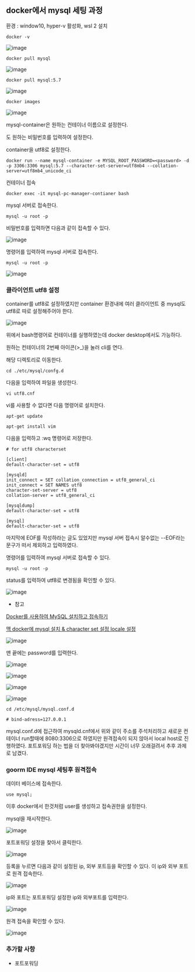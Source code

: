 ## docker에서 mysql 세팅 과정

환경 : window10, hyper-v 활성화, wsl 2 설치

```
docker -v
```

![image](https://user-images.githubusercontent.com/58525009/152751418-de986074-10ca-433c-8f8a-949b89c91ebf.png)

```
docker pull mysql
```

![image](https://user-images.githubusercontent.com/58525009/152751471-a46202a0-621f-4a31-b300-b2c403af17f1.png)

```
docker pull mysql:5.7
```

![image](https://user-images.githubusercontent.com/58525009/152761216-83c7eb1a-f474-4b56-b44c-02d9eb81b2ed.png)

```
docker images
```

![image](https://user-images.githubusercontent.com/58525009/152751579-c0956189-b05a-491e-8fde-b972f83da0f8.png)

mysql-container은 원하는 컨테이너 이름으로 설정한다.

<password>도 원하는 비밀번호를 입력하여 설정한다.

container을 utf8로 설정한다.

```
docker run --name mysql-container -e MYSQL_ROOT_PASSWORD=<password> -d -p 3306:3306 mysql:5.7 --character-set-server=utf8mb4 --collation-server=utf8mb4_unicode_ci
```

컨테이너 접속

```
docker exec -it mysql-pc-manager-contianer bash
```

mysql 서버로 접속한다.

```
mysql -u root -p
```

비밀번호를 입력하면 다음과 같이 접속할 수 있다.

![image](https://user-images.githubusercontent.com/58525009/152754577-3a5c37c3-99d1-40b5-94aa-a7c4739e254b.png)

명령어를 입력하여 mysql 서버로 접속한다.

```
mysql -u root -p
```

![image](https://user-images.githubusercontent.com/58525009/152761767-35a0c835-bab8-4815-b9d3-62e058fc36fc.png)

### 클라이언트 utf8 설정

container를 utf8로 설정하였지만 container 환경내에 여러 클라이언트 중 mysql도 utf8로 따로 설정해주어야 한다.

![image](https://user-images.githubusercontent.com/58525009/152752333-accbd63b-e4cc-4d76-8d26-6d118967ace3.png)

위에서 bash명령어로 컨테이너를 실행하였는데 docker desktop에서도 가능하다.

원하는 컨테이너의 2번째 아이콘(>\_)을 눌러 cli를 연다.

해당 디렉토리로 이동한다.

```
cd ./etc/mysql/confg.d
```

다음을 입력하여 파일을 생성한다.

```
vi utf8.cnf
```

vi를 사용할 수 없다면 다음 명령어로 설치한다.

```
apt-get update
```

```
apt-get install vim
```

다음을 입력하고 :wq 명령어로 저장한다.

```
# for utf8 characterset

[client]
default-character-set = utf8

[mysqld]
init_connect = SET collation_connection = utf8_general_ci
init_connect = SET NAMES utf8
character-set-server = utf8
collation-server = utf8_general_ci

[mysqldump]
default-character-set = utf8

[mysql]
default-character-set = utf8
```

마지막에 EOF를 작성하라는 글도 있었지만 mysql 서버 접속시 알수없는 --EOF라는 문구가 떠서 제외하고 입력하였다.

명령어를 입력하여 mysql 서버로 접속할 수 있다.

```
mysql -u root -p
```

status를 입력하여 utf8로 변경됨을 확인할 수 있다.

![image](https://user-images.githubusercontent.com/58525009/152752956-ff37c766-9c67-45c1-b727-71b6d1fbae4f.png)

- 참고

[Docker를 사용하여 MySQL 설치하고 접속하기](https://poiemaweb.com/docker-mysql)

[맥 docker에 mysql 설치 & character set 설정 locale 설정](https://velog.io/@kyukim/docker-mysql)

![image](https://user-images.githubusercontent.com/58525009/152855189-eeec4015-8ae8-480a-ad29-394cd4560541.png)

맨 끝에는 password를 입력한다.

![image](https://user-images.githubusercontent.com/58525009/153007640-a939ebe5-052a-4795-9e7d-55fab36b298a.png)

![image](https://user-images.githubusercontent.com/58525009/152855290-7a05fd5d-aae8-4ff4-a4f8-a4525dab8094.png)

![image](https://user-images.githubusercontent.com/58525009/152855325-bab2f55e-2828-4c1d-8a33-10897efc89ac.png)

![image](https://user-images.githubusercontent.com/58525009/152855356-44beed35-3348-4086-9df0-839dc4c8a10e.png)

```
cd /etc/mysql/mysql.conf.d
```

```
# bind-adress=127.0.0.1
```

mysql.conf.d에 접근하여 mysqld.cnf에서 위와 같이 주소를 주석처리하고 새로운 컨테이너 run할때에 8080:3306으로 하였지만 원격접속이 되지 않아서 local host로 진행하였다.
포트포워딩 하는 법을 더 찾아봐야겠지만 시간이 너무 오래걸려서 추후 과제로 남겼다.

### goorm IDE mysql 세팅후 원격접속

데이터 베이스에 접속한다.

```
use mysql;
```

이후 docker에서 한것처럼 user를 생성하고 접속권한을 설정한다.

mysql을 재시작한다.

![image](https://user-images.githubusercontent.com/58525009/152924440-a8e8507a-597f-4d3a-b6a5-1116093b1990.png)

포트포워딩 설정을 찾아서 클릭한다.

![image](https://user-images.githubusercontent.com/58525009/152924561-7f9e61d4-6b96-4bee-b174-7f155ea35561.png)

등록을 누르면 다음과 같이 설정된 ip, 외부 포트등을 확인할 수 있다. 이 ip와 외부 포트로 원격 접속한다.

![image](https://user-images.githubusercontent.com/58525009/152924638-d0ddc5db-f671-40a0-ab9f-1676dd9138c8.png)

ip와 포트는 포트포워딩 설정한 ip와 외부포트를 입력한다.

![image](https://user-images.githubusercontent.com/58525009/152924776-f9399973-684b-49cd-b380-3bae0253c23f.png)

원격 접속을 확인할 수 있다.

![image](https://user-images.githubusercontent.com/58525009/152924873-b9e2cdf7-97e7-45f6-9b7e-17fe7af73165.png)

### 추가할 사항

- 포트포워딩
